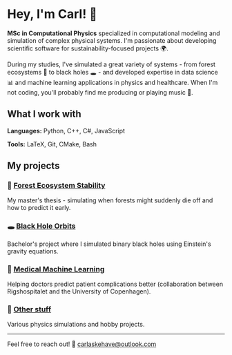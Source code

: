 # Hey, I'm Carl! 👋

**MSc in Computational Physics** specialized in computational modeling and simulation of complex physical systems. I'm passionate about developing scientific software for sustainability-focused projects 🌍.

During my studies, I've simulated a great variety of systems - from forest ecosystems 🌲 to black holes 🕳️ - and developed expertise in data science 📊 and machine learning applications in physics and healthcare. When I'm not coding, you'll probably find me producing or playing music 🎵.

## What I work with

**Languages:** Python, C++, C#, JavaScript

**Tools:** LaTeX, Git, CMake, Bash


## My projects

### 🌲 [Forest Ecosystem Stability](link-to-repo) 
My master's thesis - simulating when forests might suddenly die off and how to predict it early.

### 🕳️ [Black Hole Orbits](link-to-repo)
Bachelor's project where I simulated binary black holes using Einstein's gravity equations.

### 🏥 [Medical Machine Learning](link-to-repo)
Helping doctors predict patient complications better (collaboration between Rigshospitalet and the University of Copenhagen).

### 🎲 [Other stuff](link-to-projects)
Various physics simulations and hobby projects.

---

Feel free to reach out! 📧 carlaskehave@outlook.com
